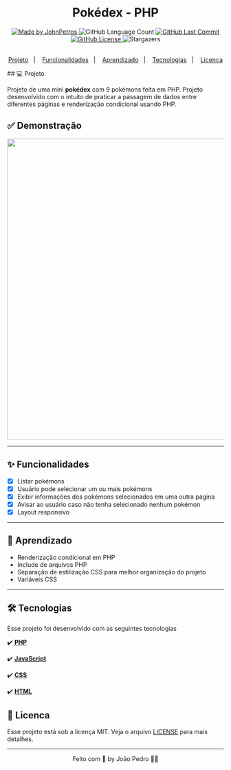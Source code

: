 <h1 align="center">
  Pokédex - PHP
</h1>

<div align="center">
   <a href="https://github.com/JohnPetros">
      <img alt="Made by JohnPetros" src="https://img.shields.io/badge/made%20by-JohnPetros-yellow">
   </a>
   <img alt="GitHub Language Count" src="https://img.shields.io/github/languages/count/JohnPetros/memory-game">
   <a href="https://github.com/JohnPetros/memory-game/commits/main">
      <img alt="GitHub Last Commit" src="https://img.shields.io/github/last-commit/JohnPetros/memory-game">
   </a>
  </a>
   </a>
   <a href="https://github.com/JohnPetros/memory-game/blob/main/LICENSE.md">
      <img alt="GitHub License" src="https://img.shields.io/github/license/JohnPetros/memory-game">
   </a>
    <img alt="Stargazers" src="https://img.shields.io/github/stars/JohnPetros/memory-game?style=social">
</div>

<br>

<p align="center">
  <a href="#-projeto">Projeto</a>&nbsp;&nbsp;&nbsp;|&nbsp;&nbsp;&nbsp;
  <a href="#-funcionalidades">Funcionalidades</a>&nbsp;&nbsp;&nbsp;|&nbsp;&nbsp;&nbsp;
  <a href="#-aprendizado">Aprendizado</a>&nbsp;&nbsp;&nbsp;|&nbsp;&nbsp;&nbsp;
  <a href="#-tecnologias">Tecnologias</a>&nbsp;&nbsp;&nbsp;|&nbsp;&nbsp;&nbsp;
  <a href="#-licenca">Licenca</a>
</p>
## 💻 Projeto

Projeto de uma mini **pokédex** com 9 pokémons feita em PHP. Projeto desenvolvido com o intuito de praticar a passagem de dados entre diferentes páginas e renderização condicional usando PHP.

## ✅ Demonstração
<p align="center">
<img  width="700" src="https://user-images.githubusercontent.com/93893533/185820970-d1a68d4b-bbf5-4bbd-b9cc-f57d4ee9af98.gif" />
</p>

---

## ✨ Funcionalidades
- [x] Listar pokémons
- [x] Usuário pode selecionar um ou mais pokémons
- [x] Exibir informações dos pokémons selecionados em uma outra página
- [x] Avisar ao usuário caso não tenha selecionado nenhum pokémon
- [x] Layout responsivo

---
## 📖 Aprendizado
- Renderização condicional em PHP
- Include de arquivos PHP
- Separação de estilização CSS para melhor organização do projeto
- Variáveis CSS

---
## 🛠️ Tecnologias
Esse projeto foi desenvolvido com as seguintes tecnologias

✔️ **[PHP](https://www.php.net/)**

✔️ **[JavaScript](https://developer.mozilla.org/pt-BR/docs/Web/JavaScript)**

✔️ **[CSS](https://developer.mozilla.org/pt-BR/docs/Web/CSS)**

✔️ **[HTML](https://developer.mozilla.org/pt-BR/docs/Web/HTML)**

## 📝 Licenca

Esse projeto está sob a licença MIT. Veja o arquivo [LICENSE](LICENSE) para mais detalhes.

---

<p align="center">
   Feito com 💜 by João Pedro 👋🏻
</p>
